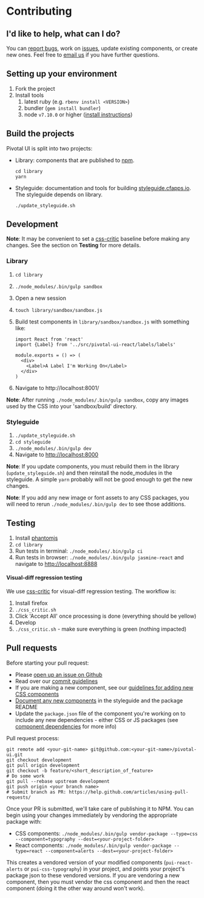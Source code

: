 # Contributing

## I'd like to help, what can I do?

You can [report bugs](#bug-reports), work on [issues](https://github.com/pivotal-cf/pivotal-ui/issues), update existing
components, or create new ones. Feel free to [email us](mailto:pivotal-ui@pivotal.io) if you have further questions.

## Setting up your environment

1. Fork the project
1. Install tools
    1. latest ruby (e.g. `rbenv install <VERSION>`)
    1. bundler (`gem install bundler`)
    1. node `v7.10.0` or higher ([install instructions](https://nodejs.org/en/))

## Build the projects

Pivotal UI is split into two projects:

- Library: components that are published to [npm](https://www.npmjs.com).

    ```
    cd library
    yarn
    ```

- Styleguide: documentation and tools for building [styleguide.cfapps.io](http://styleguide.cfapps.io/). The styleguide
depends on library.

    ```
    ./update_styleguide.sh
    ```

## Development

**Note**: It may be convenient to set a [css-critic](https://github.com/cburgmer/csscritic) baseline before
making any changes. See the section on **Testing** for more details.

### Library

1. `cd library`
1. `./node_modules/.bin/gulp sandbox`
1. Open a new session
1. `touch library/sandbox/sandbox.js`
1. Build test components in `library/sandbox/sandbox.js` with something like:

    ```
    import React from 'react'
    import {Label} from '../src/pivotal-ui-react/labels/labels'

    module.exports = () => (
      <div>
        <Label>A Label I'm Working On</Label>
      </div>
    )
    ```
    
1. Navigate to http://localhost:8001/

**Note**: After running `./node_modules/.bin/gulp sandbox`, copy any images used by the CSS into your 'sandbox/build' directory.

### Styleguide

1. `./update_styleguide.sh`
1. `cd styleguide`
1. `./node_modules/.bin/gulp dev`
1. Navigate to [http://localhost:8000](http://localhost:8000)

**Note**: If you update components, you must rebuild them in the library (`update_styleguide.sh`)
and then reinstall the node_modules in the styleguide. A simple `yarn` probably will not
be good enough to get the new changes.

**Note**: If you add any new image or font assets to any CSS packages, you will need to rerun `./node_modules/.bin/gulp dev` to see those
additions.

## Testing

1. Install [phantomjs](http://phantomjs.org/)
1. `cd library`
1. Run tests in terminal: `./node_modules/.bin/gulp ci`
1. Run tests in browser: `./node_modules/.bin/gulp jasmine-react` and navigate to [http://localhost:8888](http://localhost:8888)

#### Visual-diff regression testing

We use [css-critic](https://github.com/cburgmer/csscritic) for visual-diff regression testing. The workflow is:

1. Install firefox
1. `./css_critic.sh`
1. Click 'Accept All' once processing is done (everything should be yellow)
1. Develop
1. `./css_critic.sh` - make sure everything is green (nothing impacted)

## Pull requests

Before starting your pull request:

- Please [open up an issue on Github](https://github.com/pivotal-cf/pivotal-ui/issues)
- Read over our [commit guidelines](https://github.com/pivotal-cf/pivotal-ui/blob/development/COMMIT_GUIDELINES.md)
- If you are making a new component, see our [guidelines for adding new CSS components](#adding-new-components)
- [Document any new components](#documenting-components) in the styleguide and the package README
- Update the `package.json` file of the component you're working on to include any new dependencies - either CSS
or JS packages (see [component dependencies](#component-dependencies) for more info)

Pull request process:

```
git remote add <your-git-name> git@github.com:<your-git-name>/pivotal-ui.git
git checkout development
git pull origin development
git checkout -b feature/<short_description_of_feature>
# Do some work
git pull --rebase upstream development
git push origin <your branch name>
# Submit branch as PR: https://help.github.com/articles/using-pull-requests/
```

Once your PR is submitted, we'll take care of publishing it to NPM. You can begin using your changes immediately by
vendoring the appropriate package with:

- CSS components: `./node_modules/.bin/gulp vendor-package --type=css --component=typography --dest=<your-project-folder>`
- React components: `./node_modules/.bin/gulp vendor-package --type=react --component=alerts --dest=<your-project-folder>`

This creates a vendored version of your modified components (`pui-react-alerts` or `pui-css-typography`) in your
project, and points your project's package json to these vendored versions.
If you are vendoring a new component, then you must vendor the css component and then the react component (doing it the other way around won't work).
